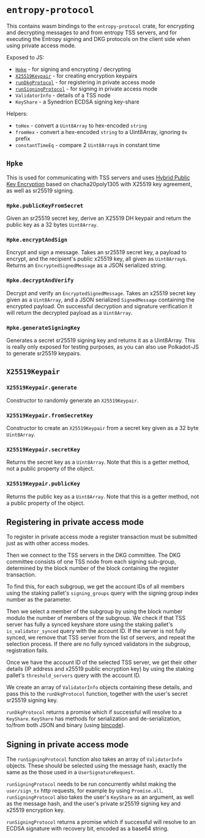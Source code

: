 # `entropy-protocol`

This contains wasm bindings to the `entropy-protocol` crate, for
encrypting and decrypting messages to and from entropy TSS servers,
and for executing the Entropy signing and DKG protocols on the client
side when using private access mode.

Exposed to JS:

- [`Hpke`](#Hpke) - for signing and encrypting / decrypting
- [`X25519Keypair`](#X25519Keypair) - for creating encryption keypairs
- [`runDkgProtocol`](#registering-in-private-access-mode) - for registering in private access mode
- [`runSigningProtocol`](#signing-in-private-access-mode) - for signing in private access mode
- `ValidatorInfo` - details of a TSS node
- `KeyShare` - a Synedrion ECDSA signing key-share

Helpers:

- `toHex` - convert a `Uint8Array` to hex-encoded `string`
- `fromHex` - convert a hex-encoded `string` to a Uint8Array, ignoring `0x` prefix
- `constantTimeEq` - compare 2 `Uint8Array`s in constant time

## `Hpke`

This is used for communicating with TSS servers and uses [Hybrid Public Key Encryption](https://www.rfc-editor.org/rfc/rfc9180)
based on chacha20poly1305 with X25519 key agreement, as well as sr25519 signing.

### `Hpke.publicKeyFromSecret`

Given an sr25519 secret key, derive an X25519 DH keypair and return the public key as a 32 bytes
`Uint8Array`.

### `Hpke.encryptAndSign`

Encrypt and sign a message. Takes an sr25519 secret key, a payload to encrypt, and the recipient's
public x25519 key, all given as `Uint8Array`s. Returns an `EncryptedSignedMessage` as a JSON
serialized string.

### `Hpke.decryptAndVerify`

Decrypt and verify an `EncryptedSignedMessage`. Takes an x25519 secret key given as a `Uint8Array`,
and a JSON serialized `SignedMessage` containing the encrypted payload. On successful decryption
and signature verification it will return the decrypted payload as a `Uint8Array`.

### `Hpke.generateSigningKey`

Generates a secret sr25519 signing key and returns it as a Uint8Array. This is really only exposed
for testing purposes, as you can also use Polkadot-JS to generate sr25519 keypairs.

## `X25519Keypair`

### `X25519Keypair.generate`

Constructor to randomly generate an `X25519Keypair`.

### `X25519Keypair.fromSecretKey`

Constructor to create an `X25519Keypair` from a secret key given as a 32 byte `Uint8Array`.

### `X25519Keypair.secretKey`

Returns the secret key as a `Uint8Array`. Note that this is a getter method, not a public property
of the object.

### `X25519Keypair.publicKey`

Returns the public key as a `Uint8Array`. Note that this is a getter method, not a public property
of the object.

## Registering in private access mode

To register in private access mode a register transaction must be
submitted just as with other access modes.

Then we connect to the TSS servers in the DKG committee. The DKG committee
consists of one TSS node from each signing sub-group, determined by the
block number of the block containing the register transaction.

To find this, for each subgroup, we get the account IDs of all members
using the staking pallet's `signing_groups` query with the signing group
index number as the parameter.

Then we select a member of the subgroup by using the block number
modulo the number of members of the subgroup. We check if that TSS
server has fully a synced keyshare store using the staking pallet's
`is_validator_synced` query with the account ID.  If the server is not
fully synced, we remove that TSS server from the list of servers, and
repeat the selection process. If there are no fully synced validators
in the subgroup, registration fails.

Once we have the account ID of the selected TSS server, we get their
other details (IP address and x25519 public encryption key) by using
the staking pallet's `threshold_servers` query with the account ID.

We create an array of `ValidatorInfo` objects containing these details,
and pass this to the `runDkgProtocol` function, together with the
user's secret sr25519 signing key.

`runDkgProtocol` returns a promise which if successful will resolve to a
`KeyShare`. `KeyShare` has methods for serialization and de-serialization,
to/from both JSON and binary (using [bincode](https://docs.rs/bincode)).

## Signing in private access mode

The `runSigningProtocol` function also takes an array of `ValidatorInfo`
objects.  These should be selected using the message hash, exactly the
same as the those used in a `UserSignatureRequest`.

`runSigningProtocol` needs to be run concurrently whilst
making the `user/sign_tx` http requests, for example by using
`Promise.all`. `runSigningProtocol` also takes the user's `KeyShare`
as an argument, as well as the message hash, and the user's private
sr25519 signing key and x25519 encryption key.

`runSigningProtocol` returns a promise which if successful will resolve
to an ECDSA signature with recovery bit, encoded as a base64 string.

